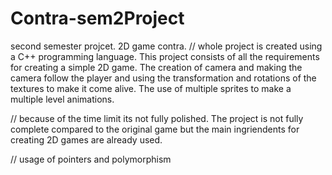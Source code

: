 # Contra-sem2Project
second semester projcet. 2D game contra.
// whole project is created using a C++ programming language.
This project consists of all the requirements for creating a simple 2D game.
The creation of camera and making the camera follow the player and using the transformation and rotations of the textures to make it come alive. 
The use of multiple sprites to make a multiple level animations.

// because of the time limit its not fully polished.
The project is not fully complete compared to the original game but the main ingriendents for creating 2D games are already used. 

// usage of pointers and polymorphism 

